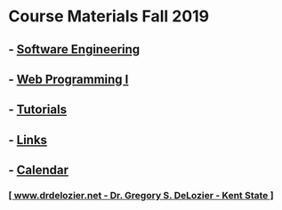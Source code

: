 # Course Materials Fall 2019

## - [Software Engineering](software_engineering)

## - [Web Programming I](web_programming_i)

## - [Tutorials](tutorials)

## - [Links](links)

## - [Calendar](https://calendar.google.com/calendar/embed?src=0ampdpskq3m9v91v2btil7v3hs%40group.calendar.google.com&ctz=America%2FNew_York)

### [[ www.drdelozier.net - Dr. Gregory S. DeLozier - Kent State ]](http://www.drdelozier.net)
